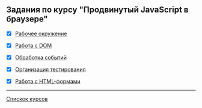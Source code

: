 ## Задания по курсу "Продвинутый JavaScript в браузере"
- [x] [Рабочее окружение](https://github.com/TomSG03/ahj-env2)
- [x] [Работа с DOM](https://github.com/TomSG03/ahj-dom-move)
- [x] [Обработка событий](https://github.com/TomSG03/ahj-event-goblin)
- [x] [Организация тестирования](https://github.com/TomSG03/ahj-testing-validator-v2)
- [x] [Работа с HTML-формами](https://github.com/TomSG03/ahj-forms-popovers)


---
[Спискок курсов](https://github.com/TomSG03/Training-in-Netology)
